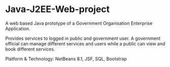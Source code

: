 # Java-J2EE-Web-project

A web based Java prototype of a Government Organisation Enterprise Application.

Provides services to logged in public and government user. 
A government official can manage different services and users while a public can view and book different services.

Platform & Technology: NetBeans 8.1, JSF, SQL, Bootstrap
